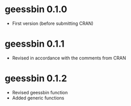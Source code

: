 # geessbin 0.1.0

* First version (before submitting CRAN)

# geessbin 0.1.1

* Revised in accordance with the comments from CRAN

# geessbin 0.1.2

* Revised geessbin function
* Added generic functions
